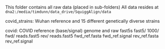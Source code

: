 This folder contains all raw data (placed in sub-folders)
All data resides at `dna2:/media/timdunn/data_drive/SquiggAlign/data`

covid_strains: Wuhan reference and 15 different genetically diverse strains

covid: COVID reference (base/signal) genome and raw fast5s
    fast5/
        1000/
            fwd/
                reads.fast5
            rev/
                reads.fast5
    fwd_ref.fasta
    fwd_ref.signal
    rev_ref.fasta
    rev_ref.signal
